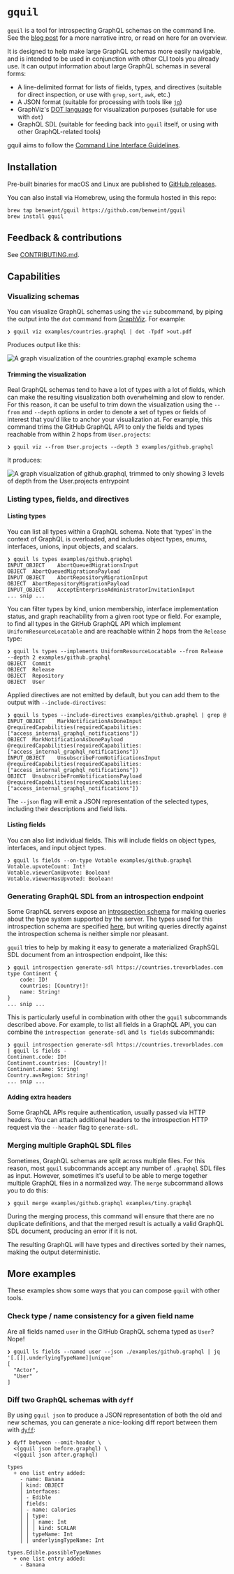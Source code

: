 # `gquil`

`gquil` is a tool for introspecting GraphQL schemas on the command line. See the [blog post](https://www.benweintraub.com/2024/06/13/gquil-a-cli-tool-for-graphql/) for a more narrative intro, or read on here for an overview.

It is designed to help make large GraphQL schemas more easily navigable, and is intended to be used in conjunction with other CLI tools you already use. It can output information about large GraphQL schemas in several forms:

- A line-delimited format for lists of fields, types, and directives (suitable for direct inspection, or use with `grep`, `sort`, `awk`, etc.)
- A JSON format (suitable for processing with tools like [`jq`](https://github.com/jqlang/jq))
- GraphViz's [DOT language](https://graphviz.org/doc/info/lang.html) for visualization purposes (suitable for use with `dot`)
- GraphQL SDL (suitable for feeding back into `gquil` itself, or using with other GraphQL-related tools)

gquil aims to follow the [Command Line Interface Guidelines](https://clig.dev/).

## Installation

Pre-built binaries for macOS and Linux are published to [GitHub releases](https://github.com/benweint/gquil/releases).

You can also install via Homebrew, using the formula hosted in this repo:

```
brew tap benweint/gquil https://github.com/benweint/gquil
brew install gquil
```

## Feedback & contributions

See [CONTRIBUTING.md](./CONTRIBUTING.md).

## Capabilities

### Visualizing schemas

You can visualize GraphQL schemas using the `viz` subcommand, by piping the output into the `dot` command from [GraphViz](https://graphviz.org/). For example:

```
❯ gquil viz examples/countries.graphql | dot -Tpdf >out.pdf
```

Produces output like this:

![A graph visualization of the countries.graphql example schema](./examples/images/countries.png)

#### Trimming the visualization

Real GraphQL schemas tend to have a lot of types with a lot of fields, which can make the resulting visualization both overwhelming and slow to render. For this reason, it can be useful to trim down the visualization using the `--from` and `--depth` options in order to denote a set of types or fields of interest that you'd like to anchor your visualization at. For example, this command trims the GitHub GraphQL API to only the fields and types reachable from within 2 hops from `User.projects`:

```
❯ gquil viz --from User.projects --depth 3 examples/github.graphql
```

It produces:

![A graph visualization of github.graphql, trimmed to only showing 3 levels of depth from the User.projects entrypoint](./examples/images/user-projects.png)

### Listing types, fields, and directives

#### Listing types

You can list all types within a GraphQL schema. Note that 'types' in the context of GraphQL is overloaded, and includes object types, enums, interfaces, unions, input objects, and scalars.

```
❯ gquil ls types examples/github.graphql
INPUT_OBJECT	AbortQueuedMigrationsInput
OBJECT	AbortQueuedMigrationsPayload
INPUT_OBJECT	AbortRepositoryMigrationInput
OBJECT	AbortRepositoryMigrationPayload
INPUT_OBJECT	AcceptEnterpriseAdministratorInvitationInput
... snip ...
```

You can filter types by kind, union membership, interface implementation status, and graph reachability from a given root type or field. For example, to find all types in the GitHub GraphQL API which implement `UniformResourceLocatable` and are reachable within 2 hops from the `Release` type:

```
❯ gquil ls types --implements UniformResourceLocatable --from Release --depth 2 examples/github.graphql
OBJECT	Commit
OBJECT	Release
OBJECT	Repository
OBJECT	User
```

Applied directives are not emitted by default, but you can add them to the output with `--include-directives`:

```
❯ gquil ls types --include-directives examples/github.graphql | grep @
INPUT_OBJECT	MarkNotificationAsDoneInput @requiredCapabilities(requiredCapabilities: ["access_internal_graphql_notifications"])
OBJECT	MarkNotificationAsDonePayload @requiredCapabilities(requiredCapabilities: ["access_internal_graphql_notifications"])
INPUT_OBJECT	UnsubscribeFromNotificationsInput @requiredCapabilities(requiredCapabilities: ["access_internal_graphql_notifications"])
OBJECT	UnsubscribeFromNotificationsPayload @requiredCapabilities(requiredCapabilities: ["access_internal_graphql_notifications"])
```

The `--json` flag will emit a JSON representation of the selected types, including their descriptions and field lists.

#### Listing fields

You can also list individual fields. This will include fields on object types, interfaces, and input object types.

```
❯ gquil ls fields --on-type Votable examples/github.graphql 
Votable.upvoteCount: Int!
Votable.viewerCanUpvote: Boolean!
Votable.viewerHasUpvoted: Boolean!
```

### Generating GraphQL SDL from an introspection endpoint

Some GraphQL servers expose an [introspection schema](https://graphql.org/learn/introspection/) for making queries about the type system supported by the server. The types used for this introspection schema are specified [here](https://spec.graphql.org/October2021/#sec-Introspection), but writing queries directly against the introspection schema is neither simple nor pleasant.

`gquil` tries to help by making it easy to generate a materialized GraphSQL SDL document from an introspection endpoint, like this:

```
❯ gquil introspection generate-sdl https://countries.trevorblades.com
type Continent {
	code: ID!
	countries: [Country!]!
	name: String!
}
... snip ...
```

This is particularly useful in combination with other the `gquil` subcommands described above. For example, to list all fields in a GraphQL API, you can combine the `introspection generate-sdl` and `ls fields` subcommands:

```
❯ gquil introspection generate-sdl https://countries.trevorblades.com | gquil ls fields -
Continent.code: ID!
Continent.countries: [Country!]!
Continent.name: String!
Country.awsRegion: String!
... snip ...
```

#### Adding extra headers

Some GraphQL APIs require authentication, usually passed via HTTP headers. You can attach additional headers to the introspection HTTP request via the `--header` flag to `generate-sdl`.

### Merging multiple GraphQL SDL files

Sometimes, GraphQL schemas are split across multiple files. For this reason, most `gquil` subcommands accept any number of `.graphql` SDL files as input. However, sometimes it's useful to be able to merge together multiple GraphQL files in a normalized way. The `merge` subcommand allows you to do this:

```
❯ gquil merge examples/github.graphql examples/tiny.graphql
```

During the merging process, this command will ensure that there are no duplicate definitions, and that the merged result is actually a valid GraphQL SDL document, producing an error if it is not.

The resulting GraphQL will have types and directives sorted by their names, making the output deterministic.

## More examples

These examples show some ways that you can compose `gquil` with other tools.

### Check type / name consistency for a given field name

Are all fields named `user` in the GitHub GraphQL schema typed as `User`? Nope!

```
❯ gquil ls fields --named user --json ./examples/github.graphql | jq '[.[]|.underlyingTypeName]|unique'
[
  "Actor",
  "User"
]
```

### Diff two GraphQL schemas with `dyff`

By using `gquil json` to produce a JSON representation of both the old and new schemas, you can generate a nice-looking diff report between them with [`dyff`](https://github.com/homeport/dyff):

```
❯ dyff between --omit-header \
  <(gquil json before.graphql) \
  <(gquil json after.graphql)

types
  + one list entry added:
    - name: Banana
    │ kind: OBJECT
    │ interfaces:
    │ - Edible
    │ fields:
    │ - name: calories
    │ │ type:
    │ │ │ name: Int
    │ │ │ kind: SCALAR
    │ │ typeName: Int
    │ │ underlyingTypeName: Int

types.Edible.possibleTypeNames
  + one list entry added:
    - Banana
```
